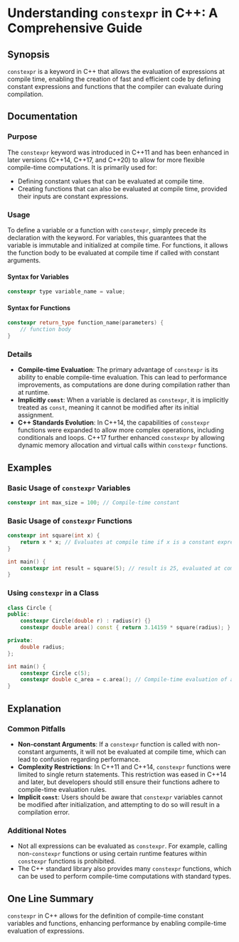 <!--
Meta Description: # Understanding `constexpr` in C++: A Comprehensive Guide ## Synopsis `constexpr` is a keyword in C++ that allows the evaluation of expressions at com...
Meta Keywords: constexpr, compile, time, functions, constant
-->

# Understanding `constexpr` in C++: A Comprehensive Guide

## Synopsis
`constexpr` is a keyword in C++ that allows the evaluation of expressions at compile time, enabling the creation of fast and efficient code by defining constant expressions and functions that the compiler can evaluate during compilation.

## Documentation
### Purpose
The `constexpr` keyword was introduced in C++11 and has been enhanced in later versions (C++14, C++17, and C++20) to allow for more flexible compile-time computations. It is primarily used for:

- Defining constant values that can be evaluated at compile time.
- Creating functions that can also be evaluated at compile time, provided their inputs are constant expressions.

### Usage
To define a variable or a function with `constexpr`, simply precede its declaration with the keyword. For variables, this guarantees that the variable is immutable and initialized at compile time. For functions, it allows the function body to be evaluated at compile time if called with constant arguments.

#### Syntax for Variables
```cpp
constexpr type variable_name = value;
```

#### Syntax for Functions
```cpp
constexpr return_type function_name(parameters) {
    // function body
}
```

### Details
- **Compile-time Evaluation**: The primary advantage of `constexpr` is its ability to enable compile-time evaluation. This can lead to performance improvements, as computations are done during compilation rather than at runtime.
- **Implicitly `const`**: When a variable is declared as `constexpr`, it is implicitly treated as `const`, meaning it cannot be modified after its initial assignment.
- **C++ Standards Evolution**: In C++14, the capabilities of `constexpr` functions were expanded to allow more complex operations, including conditionals and loops. C++17 further enhanced `constexpr` by allowing dynamic memory allocation and virtual calls within `constexpr` functions.

## Examples
### Basic Usage of `constexpr` Variables
```cpp
constexpr int max_size = 100; // Compile-time constant
```

### Basic Usage of `constexpr` Functions
```cpp
constexpr int square(int x) {
    return x * x; // Evaluates at compile time if x is a constant expression
}

int main() {
    constexpr int result = square(5); // result is 25, evaluated at compile time
}
```

### Using `constexpr` in a Class
```cpp
class Circle {
public:
    constexpr Circle(double r) : radius(r) {}
    constexpr double area() const { return 3.14159 * square(radius); }

private:
    double radius;
};

int main() {
    constexpr Circle c(5);
    constexpr double c_area = c.area(); // Compile-time evaluation of area
}
```

## Explanation
### Common Pitfalls
- **Non-constant Arguments**: If a `constexpr` function is called with non-constant arguments, it will not be evaluated at compile time, which can lead to confusion regarding performance.
- **Complexity Restrictions**: In C++11 and C++14, `constexpr` functions were limited to single return statements. This restriction was eased in C++14 and later, but developers should still ensure their functions adhere to compile-time evaluation rules.
- **Implicit `const`**: Users should be aware that `constexpr` variables cannot be modified after initialization, and attempting to do so will result in a compilation error.

### Additional Notes
- Not all expressions can be evaluated as `constexpr`. For example, calling non-`constexpr` functions or using certain runtime features within `constexpr` functions is prohibited.
- The C++ standard library also provides many `constexpr` functions, which can be used to perform compile-time computations with standard types.

## One Line Summary
`constexpr` in C++ allows for the definition of compile-time constant variables and functions, enhancing performance by enabling compile-time evaluation of expressions.